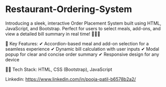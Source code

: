 # Restaurant-Ordering-System

Introducing a sleek, interactive Order Placement System built using HTML, JavaScript, and Bootstrap. Perfect for users to select meals, add-ons, and view a detailed bill summary in real time! 🍔🍟🍰

🔹 Key Features:
✔ Accordion-based meal and add-on selection for a seamless experience
✔ Dynamic bill calculation with user inputs
✔ Modal popup for clear and concise order summary
✔ Responsive design for any device

👨‍💻 Tech Stack: HTML, CSS (Bootstrap), JavaScript


 Linkedin: https://www.linkedin.com/in/pooja-patil-b6578b2a2/
